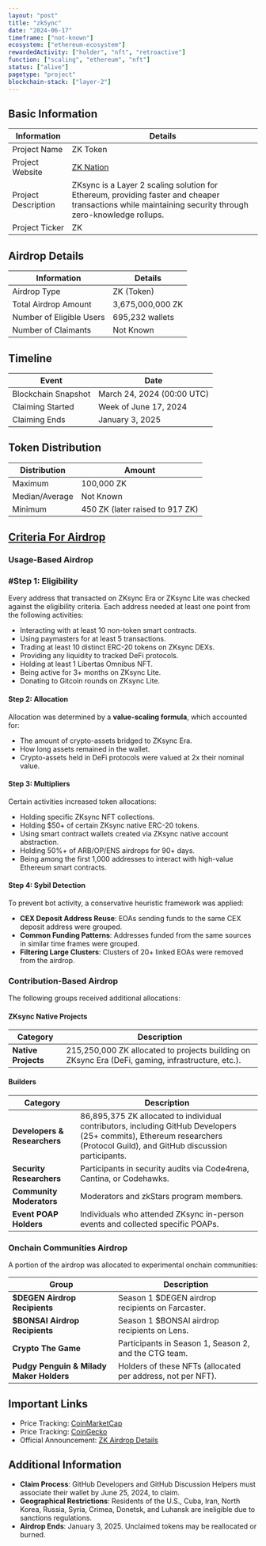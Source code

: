 ```yaml
---
layout: "post"
title: "zkSync"
date: "2024-06-17"
timeframe: ["not-known"]
ecosystem: ["ethereum-ecosystem"]
rewardedActivity: ["holder", "nft", "retroactive"]
function: ["scaling", "ethereum", "nft"]
status: ["alive"]
pagetype: "project"
blockchain-stack: ["layer-2"]
---
```


## Basic Information

| Information         | Details                                                                                                                                                 |
| ------------------- | ------------------------------------------------------------------------------------------------------------------------------------------------------- |
| Project Name        | ZK Token                                                                                                                                                |
| Project Website     | [ZK Nation](https://docs.zknation.io/zk-token/zk-airdrop)                                                                                               |
| Project Description | ZKsync is a Layer 2 scaling solution for Ethereum, providing faster and cheaper transactions while maintaining security through zero-knowledge rollups. |
| Project Ticker      | ZK                                                                                                                                                      |

## Airdrop Details

| Information              | Details          |
| ------------------------ | ---------------- |
| Airdrop Type             | ZK (Token)       |
| Total Airdrop Amount     | 3,675,000,000 ZK |
| Number of Eligible Users | 695,232 wallets  |
| Number of Claimants      | Not Known        |

## Timeline

| Event               | Date                       |
| ------------------- | -------------------------- |
| Blockchain Snapshot | March 24, 2024 (00:00 UTC) |
| Claiming Started    | Week of June 17, 2024      |
| Claiming Ends       | January 3, 2025            |

## Token Distribution

| Distribution   | Amount                          |
| -------------- | ------------------------------- |
| Maximum        | 100,000 ZK                      |
| Median/Average | Not Known                       |
| Minimum        | 450 ZK (later raised to 917 ZK) |

## [Criteria For Airdrop](https://docs.zknation.io/zk-token/zk-airdrop)

### Usage-Based Airdrop

### #Step 1: Eligibility

Every address that transacted on ZKsync Era or ZKsync Lite was checked against the eligibility criteria. Each address needed at least one point from the following activities:

- Interacting with at least 10 non-token smart contracts.
- Using paymasters for at least 5 transactions.
- Trading at least 10 distinct ERC-20 tokens on ZKsync DEXs.
- Providing any liquidity to tracked DeFi protocols.
- Holding at least 1 Libertas Omnibus NFT.
- Being active for 3+ months on ZKsync Lite.
- Donating to Gitcoin rounds on ZKsync Lite.

#### Step 2: Allocation

Allocation was determined by a **value-scaling formula**, which accounted for:

- The amount of crypto-assets bridged to ZKsync Era.
- How long assets remained in the wallet.
- Crypto-assets held in DeFi protocols were valued at 2x their nominal value.

#### Step 3: Multipliers

Certain activities increased token allocations:

- Holding specific ZKsync NFT collections.
- Holding $50+ of certain ZKsync native ERC-20 tokens.
- Using smart contract wallets created via ZKsync native account abstraction.
- Holding 50%+ of ARB/OP/ENS airdrops for 90+ days.
- Being among the first 1,000 addresses to interact with high-value Ethereum smart contracts.

#### Step 4: Sybil Detection

To prevent bot activity, a conservative heuristic framework was applied:

- **CEX Deposit Address Reuse**: EOAs sending funds to the same CEX deposit address were grouped.
- **Common Funding Patterns**: Addresses funded from the same sources in similar time frames were grouped.
- **Filtering Large Clusters**: Clusters of 20+ linked EOAs were removed from the airdrop.

### Contribution-Based Airdrop

The following groups received additional allocations:

#### ZKsync Native Projects

| Category            | Description                                                                                       |
| ------------------- | ------------------------------------------------------------------------------------------------- |
| **Native Projects** | 215,250,000 ZK allocated to projects building on ZKsync Era (DeFi, gaming, infrastructure, etc.). |

#### Builders

| Category                     | Description                                                                                                                                                               |
| ---------------------------- | ------------------------------------------------------------------------------------------------------------------------------------------------------------------------- |
| **Developers & Researchers** | 86,895,375 ZK allocated to individual contributors, including GitHub Developers (25+ commits), Ethereum researchers (Protocol Guild), and GitHub discussion participants. |
| **Security Researchers**     | Participants in security audits via Code4rena, Cantina, or Codehawks.                                                                                                     |
| **Community Moderators**     | Moderators and zkStars program members.                                                                                                                                   |
| **Event POAP Holders**       | Individuals who attended ZKsync in-person events and collected specific POAPs.                                                                                            |

### Onchain Communities Airdrop

A portion of the airdrop was allocated to experimental onchain communities:

| Group                                    | Description                                                 |
| ---------------------------------------- | ----------------------------------------------------------- |
| **$DEGEN Airdrop Recipients**            | Season 1 $DEGEN airdrop recipients on Farcaster.            |
| **$BONSAI Airdrop Recipients**           | Season 1 $BONSAI airdrop recipients on Lens.                |
| **Crypto The Game**                      | Participants in Season 1, Season 2, and the CTG team.       |
| **Pudgy Penguin & Milady Maker Holders** | Holders of these NFTs (allocated per address, not per NFT). |

## Important Links

- Price Tracking: [CoinMarketCap](https://coinmarketcap.com/currencies/zk-token)
- Price Tracking: [CoinGecko](https://www.coingecko.com/en/coins/zk-token)
- Official Announcement: [ZK Airdrop Details](https://docs.zknation.io/zk-token/zk-airdrop)

## Additional Information

- **Claim Process**: GitHub Developers and GitHub Discussion Helpers must associate their wallet by June 25, 2024, to claim.
- **Geographical Restrictions**: Residents of the U.S., Cuba, Iran, North Korea, Russia, Syria, Crimea, Donetsk, and Luhansk are ineligible due to sanctions regulations.
- **Airdrop Ends**: January 3, 2025. Unclaimed tokens may be reallocated or burned.